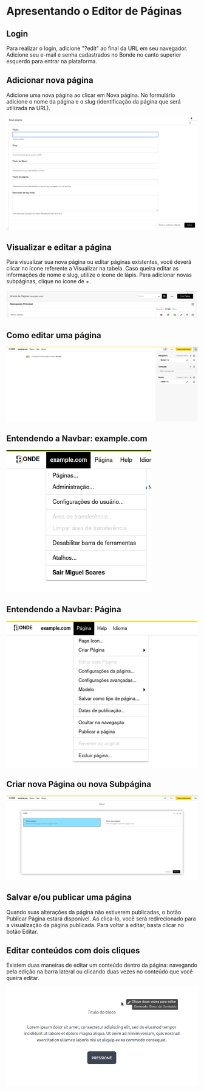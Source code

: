 # Apresentando o Editor de Páginas

<!-- TODO: tela principal - criar página - o que são os botões da toolbar - quais são as funcionalidades da sidebar - diferença entre salvar e publicar - ver publicado - adicionar favicon -->

## Login

Para realizar o login, adicione "?edit" ao final da URL em seu navegador. Adicione seu e-mail e senha cadastrados no Bonde no canto superior esquerdo para entrar na plataforma.

## Adicionar nova página

Adicione uma nova página ao clicar em Nova página. No formulário adicione o nome da página e o slug (identificação da página que será utilizada na URL).

![Adicionar nova página](images/editor-add-nova-pag.png)

## Visualizar e editar a página
Para visualizar sua nova página ou editar páginas existentes, você deverá clicar no ícone referente a Visualizar na tabela. Caso queira editar as informações de nome e slug, utilize o ícone de lápis. Para adicionar novas subpáginas, clique no ícone de +.

![Visualizar e editar nova página](images/editor-ver-nova-pag.png)

## Como editar uma página

![Edição da página](images/editor-visualizar-editar-pag.png)

## Entendendo a Navbar: example.com

![Itens do Dropdown example.com](images/editor-itens-toolbar-example.png)

## Entendendo a Navbar: Página

![Itens do Dropdown Página](images/editor-itens-toolbar-pagina.png)

## Criar nova Página ou nova Subpágina

![Botão Criar Nova Página ou Nova Subpágina](images/editor-botao-criar-pag-subpag.png)


## Salvar e/ou publicar uma página

Quando suas alterações da página não estiverem publicadas, o botão Publicar Página estará disponível. Ao clica-lo, você será redirecionado para a visualização da página publicada. Para voltar a editar, basta clicar no botão Editar.

## Editar conteúdos com dois cliques

Existem duas maneiras de editar um conteúdo dentro da página: navegando pela edição na barra lateral ou clicando duas vezes no conteúdo que você queira editar.

![Edição de conteúdos](images/editor-dois-clicks-edicao-conteudo.png)